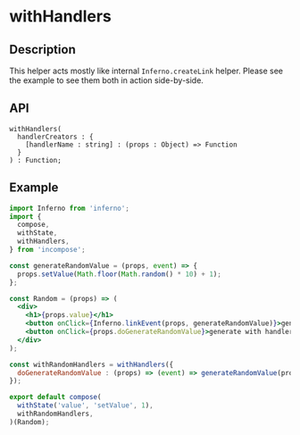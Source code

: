 # withHandlers
## Description
This helper acts mostly like internal `Inferno.createLink` helper. Please see the example to see them both in action side-by-side.

## API
```
withHandlers(
  handlerCreators : {
    [handlerName : string] : (props : Object) => Function
  }
) : Function;
```

## Example
```jsx
import Inferno from 'inferno';
import {
  compose,
  withState,
  withHandlers,
} from 'incompose';

const generateRandomValue = (props, event) => {
  props.setValue(Math.floor(Math.random() * 10) + 1);
};

const Random = (props) => (
  <div>
    <h1>{props.value}</h1>
    <button onClick={Inferno.linkEvent(props, generateRandomValue)}>generate</button>
    <button onClick={props.doGenerateRandomValue}>generate with handler</button>
  </div>
);

const withRandomHandlers = withHandlers({
  doGenerateRandomValue : (props) => (event) => generateRandomValue(props),
});

export default compose(
  withState('value', 'setValue', 1),
  withRandomHandlers,
)(Random);
```
